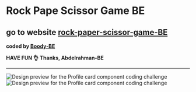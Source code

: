 # Rock Pape Scissor Game BE
## go to website [rock-paper-scissor-game-BE](#)
<b>coded by [Boody-BE](https://github.com/Boody2004/rock-paper-scissor-game-BE)</b>

**HAVE FUN 👌**
**Thanks, Abdelrahman-BE**

---
![Design preview for the Profile card component coding challenge](./assents/game.png)
![Design preview for the Profile card component coding challenge](./assents/game1.png)
